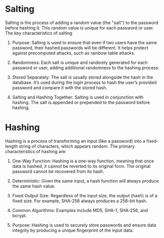 # Salting

Salting is the process of adding a random value (the "salt") to the password before hashing it. This random value is unique for each password or user. The key characteristics of salting

1. Purpose: Salting is used to ensure that even if two users have the same password, their hashed passwords will be different. It helps protect against precomputed attacks, such as rainbow table attacks.

2. Randomness: Each salt is unique and randomly generated for each password or user, adding additional randomness to the hashing process.

3. Stored Separately: The salt is usually stored alongside the hash in the database. It’s used during the login process to hash the user’s provided password and compare it with the stored hash.

4. Salting and Hashing Together: Salting is used in conjunction with hashing. The salt is appended or prepended to the password before hashing.

# Hashing

Hashing is a process of transforming an input (like a password) into a fixed-length string of characters, which appears random. The primary characteristics of hashing are:

1. One-Way Function: Hashing is a one-way function, meaning that once data is hashed, it cannot be reverted to its original form. The original password cannot be recovered from its hash.

2. Deterministic: Given the same input, a hash function will always produce the same hash value.

3. Fixed Output Size: Regardless of the input size, the output (hash) is of a fixed size. For example, SHA-256 always produces a 256-bit hash.

4. Common Algorithms: Examples include MD5, SHA-1, SHA-256, and bcrypt.

5. Purpose: Hashing is used to securely store passwords and ensure data integrity by producing a unique fingerprint of the input data.
